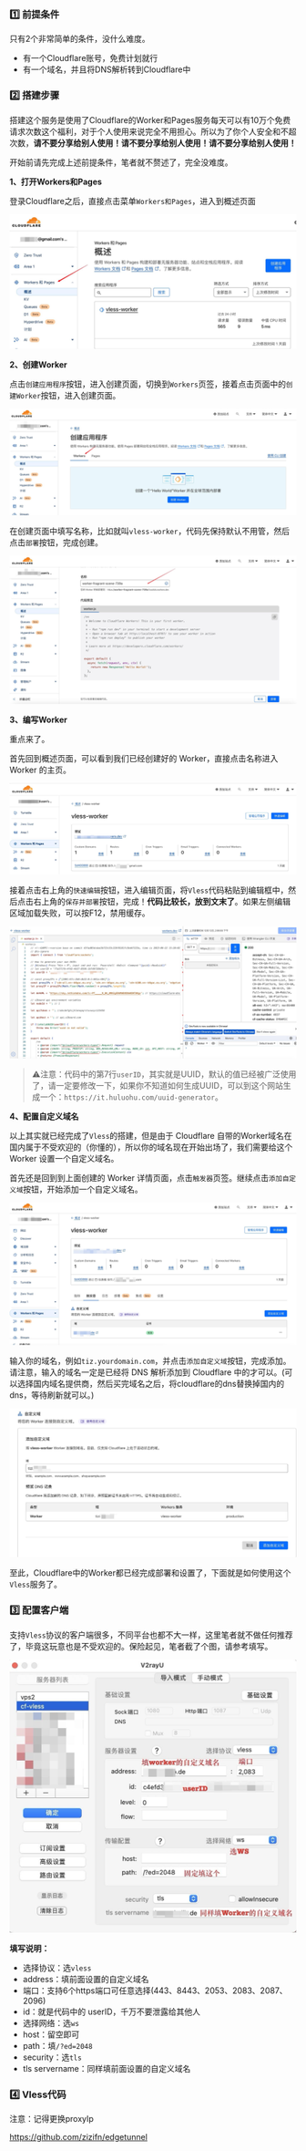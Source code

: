 ### 1️⃣ 前提条件

只有2个非常简单的条件，没什么难度。

- 有一个Cloudflare账号，免费计划就行
- 有一个域名，并且将DNS解析转到Cloudflare中

### 2️⃣ 搭建步骤

搭建这个服务是使用了Cloudflare的Worker和Pages服务每天可以有10万个免费请求次数这个福利，对于个人使用来说完全不用担心。所以为了你个人安全和不超次数，**请不要分享给别人使用！请不要分享给别人使用！请不要分享给别人使用！**

开始前请先完成上述前提条件，笔者就不赘述了，完全没难度。

**1、打开Workers和Pages**

登录Cloudflare之后，直接点击菜单`Workers和Pages`，进入到概述页面

![CLoudflare worker](../img/6579b3c3e285e.jpg)

**2、创建Worker**

点击`创建应用程序`按钮，进入创建页面，切换到`Workers`页签，接着点击页面中的`创建Worker`按钮，进入创建页面。

![createworker](../img/6579b489c2e23.jpg)

在创建页面中填写名称，比如就叫`vless-worker`，代码先保持默认不用管，然后点击`部署`按钮，完成创建。

![](../img/6579b4b26d7b7.jpg)

**3、编写Worker**

重点来了。

首先回到概述页面，可以看到我们已经创建好的 Worker，直接点击名称进入 Worker 的主页。

![](../img/6579b7828d4a4.jpg)

接着点击右上角的`快速编辑`按钮，进入编辑页面，将`Vless`代码粘贴到编辑框中，然后点击右上角的`保存并部署`按钮，完成！**代码比较长，放到文末了**。如果左侧编辑区域加载失败，可以按F12，禁用缓存。

![](../img/6579b803136a2.jpg)

> ⚠️注意：代码中的第7行`userID`，其实就是UUID，默认的值已经被广泛使用了，请一定要修改一下，如果你不知道如何生成UUID，可以到这个网站生成一个：`https://it.huluohu.com/uuid-generator`。

**4、配置自定义域名**

以上其实就已经完成了`Vless`的搭建，但是由于 Cloudflare 自带的Worker域名在国内属于不受欢迎的（你懂的），所以你的域名现在开始出场了，我们需要给这个 Worker 设置一个自定义域名。

首先还是回到到上面创建的 Worker 详情页面，点击`触发器`页签。继续点击`添加自定义域`按钮，开始添加一个自定义域名。

![](../img/6579c082605a1.jpg)

输入你的域名，例如`tiz.yourdomain.com`，并点击`添加自定义域`按钮，完成添加。请注意，输入的域名一定是已经将 DNS 解析添加到 Cloudflare 中的才可以。(可以选择国内域名提供商，然后买完域名之后，将cloudflare的dns替换掉国内的dns，等待刷新就可以。)

![](../img/6579bf15c2256.jpg)

至此，Cloudflare中的Worker都已经完成部署和设置了，下面就是如何使用这个`Vless`服务了。

### 3️⃣ 配置客户端

支持`Vless`协议的客户端很多，不同平台也都不大一样，这里笔者就不做任何推荐了，毕竟这玩意也是不受欢迎的。保险起见，笔者截了个图，请参考填写。

![](../img/6579c0bb0d931.jpg)

**填写说明：**

- 选择协议：选`vless`
- address：填前面设置的自定义域名
- 端口：支持6个https端口可任意选择(443、8443、2053、2083、2087、2096)
- id：就是代码中的 userID，千万不要泄露给其他人
- 选择网络：选`ws`
- host：留空即可
- path：填`/?ed=2048`
- security：选`tls`
- tls servername：同样填前面设置的自定义域名

### 4️⃣ Vless代码

注意：记得更换proxyIp

https://github.com/zizifn/edgetunnel

